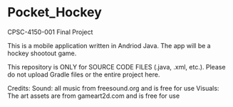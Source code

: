 # Pocket_Hockey
CPSC-4150-001 Final Project

This is a mobile application written in Andriod Java. The app will be a hockey shootout game.

This repository is ONLY for SOURCE CODE FILES (.java, .xml, etc.). Please do not upload Gradle files or the entire project here.

Credits:
  Sound: all music from freesound.org and is free for use
  Visuals: The art assets are from gameart2d.com and is free for use

